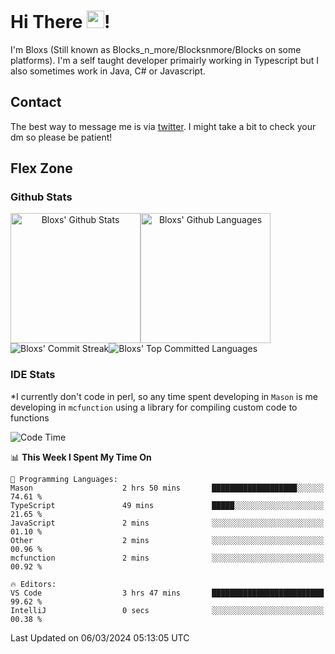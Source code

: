 # Hi There <img src="https://media.giphy.com/media/hvRJCLFzcasrR4ia7z/giphy.gif" width="28">!
I'm Bloxs (Still known as Blocks_n_more/Blocksnmore/Blocks on some platforms). I'm a self taught developer primairly working in Typescript but I also sometimes work in Java, C# or Javascript. 

## Contact
The best way to message me is via [twitter](https://twitter.com/blocksnmore). I might take a bit to check your dm so please be patient!

## Flex Zone
### Github Stats
<div style="display: flex;" align="center">
  <img src="https://readme-stats-gules.vercel.app/api?username=Blocksnmore&bg_color=23272A&show_icons=true&count_private=true&title_color=fff&text_color=fff&icon_color=3d34eb&hide_border=true&border_radius=10" alt="Bloxs' Github Stats" style="height: 13rem" />
 <img src="https://readme-stats-gules.vercel.app/api/top-langs/?username=Blocksnmore&layout=donut&count_private=true&hide_border=true&bg_color=23272A&title_color=fff&text_color=fff&icon_color=3d34eb&border_radius=10" alt="Bloxs' Github Languages" style="height: 13rem;" />
</div>
<div style="display: flex;" align="center">
  <img src="https://streak-stats.demolab.com?user=Blocksnmore&theme=github-dark-blue&hide_border=true" alt="Bloxs' Commit Streak">
  <img src="http://github-profile-summary-cards.vercel.app/api/cards/most-commit-language?username=Blocksnmore&theme=github_dark" alt="Bloxs' Top Committed Languages">
</div>

### IDE Stats
*I currently don't code in perl, so any time spent developing in `Mason` is me developing in `mcfunction` using a library for compiling custom code to functions
<!--START_SECTION:waka-->
![Code Time](http://img.shields.io/badge/Code%20Time-754%20hrs%2022%20mins-blue)

📊 **This Week I Spent My Time On** 

```text
💬 Programming Languages: 
Mason                    2 hrs 50 mins       ███████████████████░░░░░░   74.61 % 
TypeScript               49 mins             █████░░░░░░░░░░░░░░░░░░░░   21.65 % 
JavaScript               2 mins              ░░░░░░░░░░░░░░░░░░░░░░░░░   01.10 % 
Other                    2 mins              ░░░░░░░░░░░░░░░░░░░░░░░░░   00.96 % 
mcfunction               2 mins              ░░░░░░░░░░░░░░░░░░░░░░░░░   00.92 % 

🔥 Editors: 
VS Code                  3 hrs 47 mins       █████████████████████████   99.62 % 
IntelliJ                 0 secs              ░░░░░░░░░░░░░░░░░░░░░░░░░   00.38 % 
```


 Last Updated on 06/03/2024 05:13:05 UTC
<!--END_SECTION:waka-->
